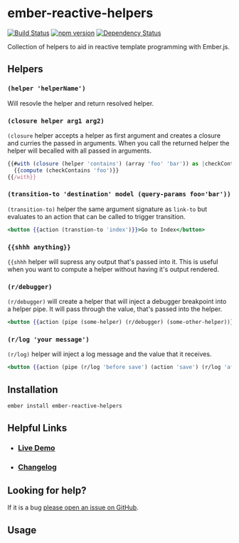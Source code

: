 # ember-reactive-helpers

[![Build Status](https://travis-ci.org/EmberSherpa/ember-reactive-helpers.svg)](https://travis-ci.org/EmberSherpa/ember-reactive-helpers)
[![npm version](https://badge.fury.io/js/ember-reactive-helpers.svg)](http://badge.fury.io/js/ember-reactive-helpers)
[![Dependency Status](https://david-dm.org/EmberSherpa/ember-reactive-helpers.svg)](https://david-dm.org/EmberSherpa/ember-reactive-helpers)

Collection of helpers to aid in reactive template programming with Ember.js.

## Helpers

### `(helper 'helperName')`

Will resovle the helper and return resolved helper. 

### `(closure helper arg1 arg2)`

`(closure` helper accepts a helper as first argument and creates a closure and curries the passed in arguments.
When you call the returned helper the helper will becalled with all passed in arguments.

```js
{{#with (closure (helper 'contains') (array 'foo' 'bar')) as |checkContains|}}
  {{compute (checkContains 'foo')}}
{{/with}}
```

### `(transition-to 'destination' model (query-params foo='bar'))`

`(transition-to)` helper the same argument signature as `link-to` but evaluates to an action that can be called to trigger transition.

```hbs
<button {{action (transtion-to 'index')}}>Go to Index</button>
```

### `{{shhh anything}}`

`{{shhh` helper will supress any output that's passed into it. This is useful when you want to compute a helper 
without having it's output rendered.

### `(r/debugger)`

`(r/debugger)` will create a helper that will inject a debugger breakpoint into a helper pipe. It will pass through the value,
that's passed into the helper.

```hbs
<button {{action (pipe (some-helper) (r/debugger) (some-other-helper))}}>Do!</button>
```

### `(r/log 'your message')`

`(r/log)` helper will inject a log message and the value that it receives.

```hbs
<button {{action (pipe (r/log 'before save') (action 'save') (r/log 'after save')) model}}>Save</button>
```

## Installation

```
ember install ember-reactive-helpers
```

## Helpful Links

- ### [Live Demo](http://EmberSherpa.github.io/ember-reactive-helpers)

- ### [Changelog](CHANGELOG.md)

## Looking for help?
If it is a bug [please open an issue on GitHub](http://github.com/EmberSherpa/ember-reactive-helpers/issues).

## Usage
